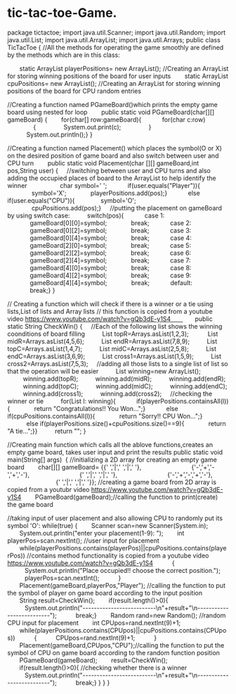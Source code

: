 # tic-tac-toe-Game.
package tictactoe;
import java.util.Scanner;
import java.util.Random;
import java.util.List;
import java.util.ArrayList;
import java.util.Arrays;
public class TicTacToe {
//All the methods for operating the game smoothly are defined by the methods which are in this class:

       static ArrayList<Integer> playerPositions= new ArrayList<Integer>(); //Creating an ArrayList for storing winning positions of the board for user inputs
       static ArrayList<Integer> cpuPositions= new ArrayList<Integer>(); //Creating an ArrayList for storing winning positions of the board for CPU random entries

//Creating a function named PGameBoard()which prints the empty game board using nested for loop
       public static void PGameBoard(char[][] gameBoard)
{
       for(char[] row:gameBoard){
           for(char c:row)
               {
               System.out.print(c);
               }
           System.out.println();}
}

//Creating a function named Placement() which places the symbol(O or X) on the desired position of game board and also switch between user and CPU turn
       public static void Placement(char [][] gameBoard,int pos,String user)
{
    //switching between user and CPU turns and also adding the occupied places of board to the ArrayList to help identify the winner       
           char symbol=' ';
           if(user.equals("Player")){
              symbol='X';
             playerPositions.add(pos);}
           else if(user.equals("CPU")){
              symbol='O';
              cpuPositions.add(pos);}
    //putting the placement on gameBoard by using switch case:
         switch(pos){
           case 1:
             gameBoard[0][0]=symbol;
             break;
           case 2:
             gameBoard[0][2]=symbol;
             break;
           case 3:
             gameBoard[0][4]=symbol;
             break;
           case 4:
             gameBoard[2][0]=symbol;
             break;
           case 5:
             gameBoard[2][2]=symbol;
             break;
           case 6:
             gameBoard[2][4]=symbol;
             break;
           case 7:
             gameBoard[4][0]=symbol;
             break;
           case 8:
             gameBoard[4][2]=symbol;
             break;
           case 9:
             gameBoard[4][4]=symbol;
             break;
           default:
             break;}
}

// Creating a function which will check if there is a winner or a tie using lists,List of lists and Array lists
// this function is copied from a youtube video https://www.youtube.com/watch?v=gQb3dE-y1S4       
      public static String CheckWin()
{
    //Each of the following list shows the winning coonditions of board filling
         List topR=Arrays.asList(1,2,3); 
         List midR=Arrays.asList(4,5,6);
         List endR=Arrays.asList(7,8,9);
         List topC=Arrays.asList(1,4,7);
         List midC=Arrays.asList(2,5,8);
         List endC=Arrays.asList(3,6,9);
         List cross1=Arrays.asList(1,5,9);
         List cross2=Arrays.asList(7,5,3);
    //adding all those lists to a single list of list so that the operation will be easier
         List<List> winning=new ArrayList<List>();
         winning.add(topR);
         winning.add(midR);
         winning.add(endR);
         winning.add(topC);
         winning.add(midC);
         winning.add(endC);
         winning.add(cross1);
         winning.add(cross2);
    //checking the winner or tie
         for(List l: winning){
           if(playerPositions.containsAll(l)){
             return "Congratulations!! You Won...";}
           else if(cpuPositions.containsAll(l)){
             return "Sorry!! CPU Won...";}
           else if(playerPositions.size()+cpuPositions.size()==9){
             return "A tie...";}}
         return "";
}


//Creating main function which calls all the ablove functions,creates an empty game board, takes user input and print the results
public static void main(String[] args) 
{
//initializing a 2D array for creating an empty game board
       char[][] gameBoard= {{' ','|',' ','|',' '},
                            {'-','+','-','+','-'},
                            {' ','|',' ','|',' '},
                            {'-','+','-','+','-'},
                            {' ','|',' ','|',' '}}; //creating a game board from 2D array is copied from a youtubr video https://www.youtube.com/watch?v=gQb3dE-y1S4
       PGameBoard(gameBoard);//calling the function to print(create) the game board

//taking input of user placement and also allowing CPU to randomly put its symbol 'O':
while(true)
{
       Scanner scan=new Scanner(System.in);
       System.out.println("enter your placement(1-9): ");
       int playerPos=scan.nextInt(); //user input for placement
       while(playerPositions.contains(playerPos)||cpuPositions.contains(playerPos)) //contains method functionality is copied from a youtube video https://www.youtube.com/watch?v=gQb3dE-y1S4
          {
          System.out.println("Place occupied!! choose the correct position.");
          playerPos=scan.nextInt();
          }
       Placement(gameBoard,playerPos,"Player"); //calling the function to put the symbol of player on game board according to the input position
       String result=CheckWin();
       if(result.length()>0){
          System.out.println("--------------------------\n"+result+"\n--------------------------");
          break;}
       Random rand=new Random(); //random CPU input for placement
       int CPUpos=rand.nextInt(9)+1;
       while(playerPositions.contains(CPUpos)||cpuPositions.contains(CPUpos))
          {
          CPUpos=rand.nextInt(9)+1;
          }
       Placement(gameBoard,CPUpos,"CPU");//calling the function to put the symbol of CPU on game board according to the random function position
       PGameBoard(gameBoard);
       result=CheckWin();
       if(result.length()>0){ //checking whether there is a winner
          System.out.println("--------------------------\n"+result+"\n--------------------------");
          break;}
}
}
}
